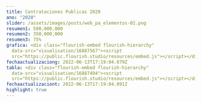 ```yaml
---
title: Contrataciones Publicas 2020
ano: "2020"
slider: /assets/images/posts/web_pa_elementos-02.png
resumen1: 500,000,000
resumen2: 350,000,000
resumen3: 75%
grafica: <div class="flourish-embed flourish-hierarchy"
  data-src="visualisation/16887567"><script
  src="https://public.flourish.studio/resources/embed.js"></script></div>
fechaactualizaciong: 2022-06-13T17:19:04.079Z
tabla: <div class="flourish-embed flourish-hierarchy"
  data-src="visualisation/16887494"><script
  src="https://public.flourish.studio/resources/embed.js"></script></div>
fechaactualizaciont: 2022-06-13T17:19:04.091Z
highlight: true
---
```

